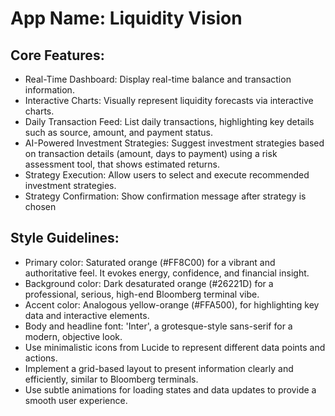 # **App Name**: Liquidity Vision

## Core Features:

- Real-Time Dashboard: Display real-time balance and transaction information.
- Interactive Charts: Visually represent liquidity forecasts via interactive charts.
- Daily Transaction Feed: List daily transactions, highlighting key details such as source, amount, and payment status.
- AI-Powered Investment Strategies: Suggest investment strategies based on transaction details (amount, days to payment) using a risk assessment tool, that shows estimated returns.
- Strategy Execution: Allow users to select and execute recommended investment strategies.
- Strategy Confirmation: Show confirmation message after strategy is chosen

## Style Guidelines:

- Primary color: Saturated orange (#FF8C00) for a vibrant and authoritative feel. It evokes energy, confidence, and financial insight.
- Background color: Dark desaturated orange (#26221D) for a professional, serious, high-end Bloomberg terminal vibe.
- Accent color: Analogous yellow-orange (#FFA500), for highlighting key data and interactive elements.
- Body and headline font: 'Inter', a grotesque-style sans-serif for a modern, objective look.
- Use minimalistic icons from Lucide to represent different data points and actions.
- Implement a grid-based layout to present information clearly and efficiently, similar to Bloomberg terminals.
- Use subtle animations for loading states and data updates to provide a smooth user experience.